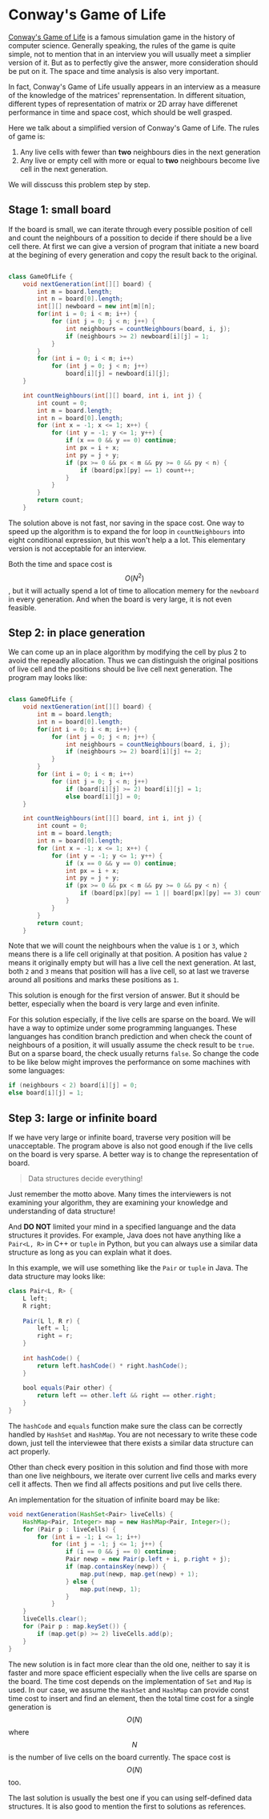 # Conway's Game of Life

[Conway's Game of Life](http://en.wikipedia.org/wiki/Conway's_Game_of_Life) is a famous
simulation game in the history of computer science. Generally speaking, the rules
of the game is quite simple, not to mention that in an interview you will usually meet
a simplier version of it. But as to perfectly give the answer, more consideration should
be put on it. The space and time analysis is also very important.

In fact, Conway's Game of Life usually appears in an interview as a measure of the knowledge
of the matrices' reprensentation. In different situation, different types of representation of
matrix or 2D array have differenet performance in time and space cost, which should be
well grasped.

Here we talk about a simplified version of Conway's Game of Life. The rules of game is:

1. Any live cells with fewer than **two** neighbours dies in the next generation
2. Any live or empty cell with more or equal to **two** neighbours become live cell in the next
generation.

We will disscuss this problem step by step.

## Stage 1: small board

If the board is small, we can iterate through every possible position of cell and count
the neighbours of a possition to decide if there should be a live cell there. At first
we can give a version of program that initiate a new board at the begining of every generation
and copy the result back to the original.

```java

class GameOfLife {
    void nextGeneration(int[][] board) {
        int m = board.length;
        int n = board[0].length;
        int[][] newboard = new int[m][n];
        for(int i = 0; i < m; i++) {
            for (int j = 0; j < n; j++) {
                int neighbours = countNeighbours(board, i, j);
                if (neighbours >= 2) newboard[i][j] = 1;
            }
        }
        for (int i = 0; i < m; i++)
            for (int j = 0; j < n; j++)
                board[i][j] = newboard[i][j];
    }

    int countNeighbours(int[][] board, int i, int j) {
        int count = 0;
        int m = board.length;
        int n = board[0].length;
        for (int x = -1; x <= 1; x++) {
            for (int y = -1; y <= 1; y++) {
                if (x == 0 && y == 0) continue;
                int px = i + x;
                int py = j + y;
                if (px >= 0 && px < m && py >= 0 && py < n) {
                    if (board[px][py] == 1) count++;
                }
            }
        }
        return count;
    }
```

The solution above is not fast, nor saving in the space cost. One way to speed up
the algorithm is to expand the for loop in `countNeighbours` into eight conditional expression,
but this won't help a a lot. This elementary version is not acceptable for an interview.

Both the time and space cost is $$O(N^2)$$, but it will actually spend a lot of time to allocation
memery for the `newboard` in every generation. And when the board is very large, it is not even feasible.

## Step 2: in place generation

We can come up an in place algorithm by modifying the cell by plus 2 to avoid the repeadly allocation.
Thus we can distinguish the original positions of live cell and the positions should be live cell next generation.
The program may looks like:

```java

class GameOfLife {
    void nextGeneration(int[][] board) {
        int m = board.length;
        int n = board[0].length;
        for(int i = 0; i < m; i++) {
            for (int j = 0; j < n; j++) {
                int neighbours = countNeighbours(board, i, j);
                if (neighbours >= 2) board[i][j] += 2;
            }
        }
        for (int i = 0; i < m; i++)
            for (int j = 0; j < n; j++)
                if (board[i][j] >= 2) board[i][j] = 1;
                else board[i][j] = 0;
    }

    int countNeighbours(int[][] board, int i, int j) {
        int count = 0;
        int m = board.length;
        int n = board[0].length;
        for (int x = -1; x <= 1; x++) {
            for (int y = -1; y <= 1; y++) {
                if (x == 0 && y == 0) continue;
                int px = i + x;
                int py = j + y;
                if (px >= 0 && px < m && py >= 0 && py < n) {
                    if (board[px][py] == 1 || board[px][py] == 3) count++;
                }
            }
        }
        return count;
    }
```

Note that we will count the neighbours when the value is `1` or `3`, which means there is a life
cell originally at that position. A position has value `2` means it originally empty but will
has a live cell the next generation. At last, both `2` and `3` means that position will has a
live cell, so at last we traverse around all positions and marks these positions as `1`.

This solution is enough for the first version of answer. But it should be better, especially when
the board is very large and even infinite.

For this solution especially, if the live cells are sparse on the board. We will have a way
to optimize under some programming languanges. These languanges has condition branch prediction
and when check the count of neighbours of a position, it will usually assume the check result to be `true`.
But on a sparse board, the check usually returns `false`. So change the code to be like below might
improves the performance on some machines with some languages:

```java
if (neighbours < 2) board[i][j] = 0;
else board[i][j] = 1;
```

## Step 3: large or infinite board

If we have very large or infinite board, traverse very position will be unacceptable. The program
above is also not good enough if the live cells on the board is very sparse. A better way is to
change the representation of board.

> Data structures decide everything!

Just remember the motto above. Many times the interviewers is not examining your algorithm,
they are examining your knowledge and understanding of data structure!

And **DO NOT** limited your mind in a specified languange and the data structures it provides.
For example, Java does not have anything like a `Pair<L, R>` in C++ or `tuple` in Python,
but you can always use a similar data structure as long as you can explain what it does.

In this example, we will use something like the `Pair` or `tuple` in Java. The data structure
may looks like:

```java
class Pair<L, R> {
    L left;
    R right;
    
    Pair(L l, R r) {
        left = l;
        right = r;
    }
    
    int hashCode() {
        return left.hashCode() * right.hashCode();
    }
    
    bool equals(Pair other) {
        return left == other.left && right == other.right;
    }
}
```

The `hashCode` and `equals` function make sure the class can be correctly handled by `HashSet` and `HashMap`.
You are not necessary to write these code down, just tell the interviewee that there exists a similar
data structure can act properly.

Other than check every position in this solution and find those with more than one live neighbours, we
iterate over current live cells and marks every cell it affects. Then we find all affects positions and
put live cells there.

An implementation for the situation of infinite board may be like:

```java
void nextGeneration(HashSet<Pair> liveCells) {
    HashMap<Pair, Integer> map = new HashMap<Pair, Integer>();
    for (Pair p : liveCells) {
        for (int i = -1; i <= 1; i++)
            for (int j = -1; j <= 1; j++) {
                if (i == 0 && j == 0) continue;
                Pair newp = new Pair(p.left + i, p.right + j);
                if (map.containsKey(newp)) {
                    map.put(newp, map.get(newp) + 1);
                } else {
                    map.put(newp, 1);
                }
            }
    }
    liveCells.clear();
    for (Pair p : map.keySet()) {
        if (map.get(p) >= 2) liveCells.add(p);
    }
}
```

The new solution is in fact more clear than the old one, neither to say it is faster and more space efficient
especially when the live cells are sparse on the board. The time cost depends on the implementation of `Set`
and `Map` is used. In our case, we assume the `HashSet` and `HashMap` can provide const time cost to insert
and find an element, then the total time cost for a single generation is $$O(N)$$ where $$N$$ is the number
of live cells on the board currently. The space cost is $$O(N)$$ too.

The last solution is usually the best one if you can using self-defined data structures. It is also
good to mention the first to solutions as references.
